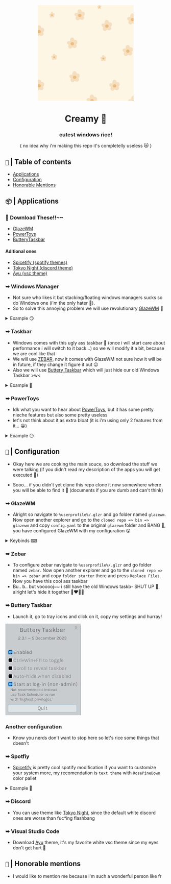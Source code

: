 

<p align="center">
    <img src='flowers.png' height='300' width='300' align="center" /> <br /> 
    <h1 align="center">Creamy 🌻 </h1>
    <h3 align="center">cutest windows rice!</h3>
    <p align="center">{ no idea why i'm making this repo it's completelly useless 😿 }</p>
</p>

   

## `🎲` |  Table of contents
-  <a href="#--applications">Applications</a> <br />
- <a href="#--configuration">Configuration</a> <br />
- <a href="#--honorable-mentions">Honorable Mentions</a> <br />

## `📦` | Applications
### 🍙 Download These!!~~
- [GlazeWM](https://github.com/glzr-io/glazewm/releases/download/v3.7.0/glazewm-v3.7.0.exe)
- [PowerToys](https://github.com/microsoft/PowerToys/releases/download/v0.86.0/PowerToysSetup-0.86.0-x64.exe)
- [ButteryTaskbar](https://github.com/LuisThiamNye/ButteryTaskbar2/releases/download/2.3.1/buttery-taskbar.exe)

#### Aditional ones
- [Spicetify (spotify themes)](https://spicetify.app/docs/advanced-usage/installation/)
- [Tokyo Night (discord theme)](https://github.com/ashtrath/Tokyo-Night)
- [Ayu (vsc theme)](https://github.com/dempfi/ayu)

### ➥ Windows Manager 
- Not sure who likes it but stacking/floating windows managers sucks so do Windows one (i'm the only hater  💢).
- So to solve this annoying problem we will use revolutionary [GlazeWM](https://github.com/glzr-io/glazewm) 👅

<details>
    <summary>Example 😏</summary>
    <img src='example-twmr.png' />
    - We use this and everyone will ask us how can we be so cool (aura) <br />
    - That brings us to...
</details>

### ➥ Taskbar
- Windows comes with this ugly ass taskbar 🤮 (once i will start care about performance i will switch to it back...) so we will modify it a bit, because we are cool like that
- We will use [ZEBAR](https://github.com/glzr-io/zebar), now it comes with GlazeWM not sure how it will be in future, if they change it figure it out 😛
- Also we will use [Buttery Taskbar](https://github.com/LuisThiamNye/ButteryTaskbar2) which will just hide our old Windows Taskbar >w<

<details>
    <summary>Example 🧐</summary>
    - Idk if you blind or smth but it's literally showed in the example above, but whatever here is your showcase dummy
    <img src='example-zebar.png' />
    - Ik it's cool you don't have to tell me 🙆‍♂️
</details>

### ➥ PowerToys
- Idk what you want to hear about [PowerToys](https://github.com/microsoft/PowerToys), but it has some pretty nieche features but also some pretty useless
- let's not think about it as extra bloat (it is i'm using only 2 features from it... 😀)

<details>
    <summary>Example 😶</summary>
    - Istg you are <b>LAZY ASS</b> 😤, go search PowerToys yourself it's one of the most popular Windows tools OMG.  <br />
    - I ain't adding a example of PowerToys (we saving github storage with this one [give me copilot for free plspslsdfldsj🤗]).
</details>

## `🔨` | Configuration
- Okay here we are cooking the main souce, so download the stuff we were talking (if you didn't read my description of the apps you will get executed 👿)

- Sooo... if you didn't yet clone this repo clone it now somewhere where you will be able to find it 👧 (documents if you are dumb and can't think)

### ➥ GlazeWM
- Alright so navigate to `%userprofile%/.glzr` and go folder named `glazewm`. Now open another explorer and go to the `cloned repo => bin => glazewm` and copy `config.yaml` to the original `glazewm` folder and BANG 🔫, you have configured GlazeWM with my configuration 😲

<details>
    <summary>Keybinds ⌨</summary>
    - I know that you probably don't know the keybinds so here they are. You can find them in the official documenatition since i didn't change any, since i'm lazy person 💤
    <img src='cheatsheet.png' />
</details>

### ➥ Zebar
- To configure zebar navigate to `%userprofile%/.glzr` and go folder named `zebar`. Now open another explorer and go to the `cloned repo => bin => zebar` and copy `folder starter` there and press `Replace Files`. Now you have this cool ass taskbar
- Bu.. b.. but voooooj~~ i still have the old Windows taskb- SHUT UP 💢, alright let's hide it together 👨‍❤️‍💋‍👨

### ➥  Buttery Taskbar
- Launch it, go to tray icons and click on it, copy my settings and hurray! <br />
<img src='buttery-taskbar.png' />

### Another configuration
- Know you nerds don't want to stop here so let's rice some things that doesn't 

### ➥  Spotfiy
-  [Spicetify](https://spicetify.app/docs/advanced-usage/installation/) is pretty cool spotify modification if you want to customize your system more, my recomendation is `text theme` with `RosePineDown` color pallet

<details>
    <summary>Example 🥗</summary>
    - Ofc you want to see example 🥟
    <img src='spotify.png' />
    - Ik it's cool you don't have to tell me 🙆‍♂️
</details>

### ➥  Discord
- You can use theme like [Tokyo Night](https://github.com/ashtrath/Tokyo-Night), since the default white discord ones are worse than fuc*ing flashbang

### ➥  Visual Studio Code
- Download [Ayu](https://github.com/dempfi/ayu) theme, it's my favorite white vsc theme since my eyes don't get hurt 🌭





## `📢` | Honorable mentions
- I would like to mention me because i'm such a wonderful person like fr
